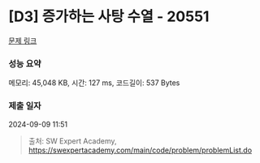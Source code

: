 # [D3] 증가하는 사탕 수열 - 20551 

[문제 링크](https://swexpertacademy.com/main/code/problem/problemDetail.do?contestProbId=AY4XhKTKU0IDFARM) 

### 성능 요약

메모리: 45,048 KB, 시간: 127 ms, 코드길이: 537 Bytes

### 제출 일자

2024-09-09 11:51



> 출처: SW Expert Academy, https://swexpertacademy.com/main/code/problem/problemList.do